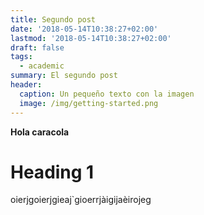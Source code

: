 ```yaml
---
title: Segundo post
date: '2018-05-14T10:38:27+02:00'
lastmod: '2018-05-14T10:38:27+02:00'
draft: false
tags:
  - academic
summary: El segundo post
header:
  caption: Un pequeño texto con la imagen
  image: /img/getting-started.png
---
```

**Hola caracola**



# Heading 1



oierjgoierjgieaj`gioerrjàigijaèirojeg
